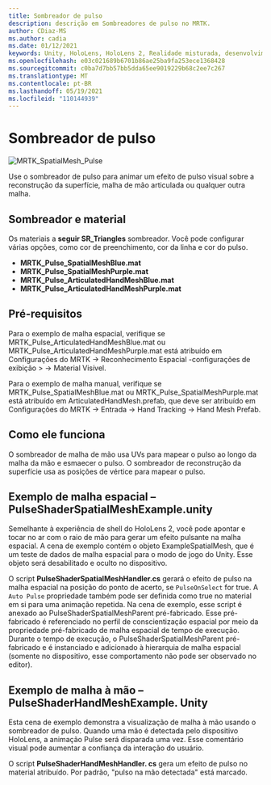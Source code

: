 ```yaml
---
title: Sombreador de pulso
description: descrição em Sombreadores de pulso no MRTK.
author: CDiaz-MS
ms.author: cadia
ms.date: 01/12/2021
keywords: Unity, HoloLens, HoloLens 2, Realidade misturada, desenvolvimento, MRTK,
ms.openlocfilehash: e03c021689b6701b86ae25ba9fa253ece1368428
ms.sourcegitcommit: c0ba7d7bb57bb5dda65ee9019229b68c2ee7c267
ms.translationtype: MT
ms.contentlocale: pt-BR
ms.lasthandoff: 05/19/2021
ms.locfileid: "110144939"
---
```

# <a name="pulse-shader"></a>Sombreador de pulso

![MRTK_SpatialMesh_Pulse](https://user-images.githubusercontent.com/13754172/68261851-3489e200-fff6-11e9-9f6c-5574a7dd8db7.gif)

Use o sombreador de pulso para animar um efeito de pulso visual sobre a reconstrução da superfície, malha de mão articulada ou qualquer outra malha.

## <a name="shader-and-material"></a>Sombreador e material

Os materiais a **seguir SR_Triangles** sombreador. Você pode configurar várias opções, como cor de preenchimento, cor da linha e cor do pulso.

- **MRTK_Pulse_SpatialMeshBlue.mat** 
- **MRTK_Pulse_SpatialMeshPurple.mat** 
- **MRTK_Pulse_ArticulatedHandMeshBlue.mat** 
- **MRTK_Pulse_ArticulatedHandMeshPurple.mat** 

## <a name="prerequisites"></a>Pré-requisitos

Para o exemplo de malha espacial, verifique se MRTK_Pulse_ArticulatedHandMeshBlue.mat ou MRTK_Pulse_ArticulatedHandMeshPurple.mat está atribuído em Configurações do MRTK -> Reconhecimento Espacial -configurações de exibição > -> Material Visível.

Para o exemplo de malha manual, verifique se MRTK_Pulse_SpatialMeshBlue.mat ou MRTK_Pulse_SpatialMeshPurple.mat está atribuído em ArticulatedHandMesh.prefab, que deve ser atribuído em Configurações do MRTK -> Entrada -> Hand Tracking -> Hand Mesh Prefab.

## <a name="how-it-works"></a>Como ele funciona

O sombreador de malha de mão usa UVs para mapear o pulso ao longo da malha da mão e esmaecer o pulso. O sombreador de reconstrução da superfície usa as posições de vértice para mapear o pulso.

## <a name="spatial-mesh-example---pulseshaderspatialmeshexampleunity"></a>Exemplo de malha espacial – PulseShaderSpatialMeshExample.unity

Semelhante à experiência de shell do HoloLens 2, você pode apontar e tocar no ar com o raio de mão para gerar um efeito pulsante na malha espacial. A cena de exemplo contém o objeto ExampleSpatialMesh, que é um teste de dados de malha espacial para o modo de jogo do Unity. Esse objeto será desabilitado e oculto no dispositivo.

O script **PulseShaderSpatialMeshHandler.cs** gerará o efeito de pulso na malha espacial na posição do ponto de acerto, se `PulseOnSelect` for true. A  `Auto Pulse` propriedade também pode ser definida como true no material em si para uma animação repetida.  Na cena de exemplo, esse script é anexado ao PulseShaderSpatialMeshParent pré-fabricado.  Esse pré-fabricado é referenciado no perfil de conscientização espacial por meio da propriedade pré-fabricado de malha espacial de tempo de execução. Durante o tempo de execução, o PulseShaderSpatialMeshParent pré-fabricado e é instanciado e adicionado à hierarquia de malha espacial (somente no dispositivo, esse comportamento não pode ser observado no editor).

## <a name="hand-mesh-example---pulseshaderhandmeshexampleunity"></a>Exemplo de malha à mão – PulseShaderHandMeshExample. Unity

Esta cena de exemplo demonstra a visualização de malha à mão usando o sombreador de pulso. Quando uma mão é detectada pelo dispositivo HoloLens, a animação Pulse será disparada uma vez. Esse comentário visual pode aumentar a confiança da interação do usuário. 

O script **PulseShaderHandMeshHandler. cs** gera um efeito de pulso no material atribuído. Por padrão, "pulso na mão detectada" está marcado.

